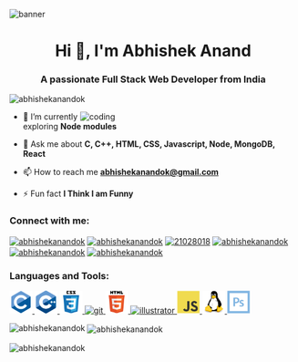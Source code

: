 <img src="https://www.pramukhdigital.com/wp-content/uploads/2018/07/New-PNC-Animated-Banners.gif"
    width="100%" height="300" alt="banner">
    
<h1 align="center">Hi 👋, I'm Abhishek Anand</h1>
<h3 align="center">A passionate Full Stack Web Developer from India</h3>

<p align="left"> <img src="https://komarev.com/ghpvc/?username=abhishekanandok&label=Profile%20views&color=0e75b6&style=flat" alt="abhishekanandok" /> </p>

<img align="right" alt="coding" width="380"
    src="https://raw.githubusercontent.com/hasibul-hasan-shuvo/hasibul-hasan-shuvo/main/images/coding-boy.gif">

- 🌱 I’m currently exploring **Node modules**

- 💬 Ask me about **C, C++, HTML, CSS, Javascript, Node, MongoDB, React**

- 📫 How to reach me **abhishekanandok@gmail.com**

- ⚡ Fun fact **I Think I am Funny**

<h3 align="left">Connect with me:</h3>
<p align="left">
<a href="https://twitter.com/abhishekanandok" target="blank"><img align="center" src="https://raw.githubusercontent.com/rahuldkjain/github-profile-readme-generator/master/src/images/icons/Social/twitter.svg" alt="abhishekanandok" height="30" width="40" /></a>
<a href="https://linkedin.com/in/abhishekanandok" target="blank"><img align="center" src="https://raw.githubusercontent.com/rahuldkjain/github-profile-readme-generator/master/src/images/icons/Social/linked-in-alt.svg" alt="abhishekanandok" height="30" width="40" /></a>
<a href="https://stackoverflow.com/users/21028018" target="blank"><img align="center" src="https://raw.githubusercontent.com/rahuldkjain/github-profile-readme-generator/master/src/images/icons/Social/stack-overflow.svg" alt="21028018" height="30" width="40" /></a>
<a href="https://fb.com/abhishekanandok" target="blank"><img align="center" src="https://raw.githubusercontent.com/rahuldkjain/github-profile-readme-generator/master/src/images/icons/Social/facebook.svg" alt="abhishekanandok" height="30" width="40" /></a>
<a href="https://instagram.com/abhishekanandok" target="blank"><img align="center" src="https://raw.githubusercontent.com/rahuldkjain/github-profile-readme-generator/master/src/images/icons/Social/instagram.svg" alt="abhishekanandok" height="30" width="40" /></a>
<a href="https://www.youtube.com/c/abhishekanandok" target="blank"><img align="center" src="https://raw.githubusercontent.com/rahuldkjain/github-profile-readme-generator/master/src/images/icons/Social/youtube.svg" alt="abhishekanandok" height="30" width="40" /></a>
</p>

<h3 align="left">Languages and Tools:</h3>
<p align="left"> <a href="https://www.cprogramming.com/" target="_blank" rel="noreferrer"> <img src="https://raw.githubusercontent.com/devicons/devicon/master/icons/c/c-original.svg" alt="c" width="40" height="40"/> </a> <a href="https://www.w3schools.com/cpp/" target="_blank" rel="noreferrer"> <img src="https://raw.githubusercontent.com/devicons/devicon/master/icons/cplusplus/cplusplus-original.svg" alt="cplusplus" width="40" height="40"/> </a> <a href="https://www.w3schools.com/css/" target="_blank" rel="noreferrer"> <img src="https://raw.githubusercontent.com/devicons/devicon/master/icons/css3/css3-original-wordmark.svg" alt="css3" width="40" height="40"/> </a> <a href="https://git-scm.com/" target="_blank" rel="noreferrer"> <img src="https://www.vectorlogo.zone/logos/git-scm/git-scm-icon.svg" alt="git" width="40" height="40"/> </a> <a href="https://www.w3.org/html/" target="_blank" rel="noreferrer"> <img src="https://raw.githubusercontent.com/devicons/devicon/master/icons/html5/html5-original-wordmark.svg" alt="html5" width="40" height="40"/> </a> <a href="https://www.adobe.com/in/products/illustrator.html" target="_blank" rel="noreferrer"> <img src="https://www.vectorlogo.zone/logos/adobe_illustrator/adobe_illustrator-icon.svg" alt="illustrator" width="40" height="40"/> </a> <a href="https://developer.mozilla.org/en-US/docs/Web/JavaScript" target="_blank" rel="noreferrer"> <img src="https://raw.githubusercontent.com/devicons/devicon/master/icons/javascript/javascript-original.svg" alt="javascript" width="40" height="40"/> </a> <a href="https://www.linux.org/" target="_blank" rel="noreferrer"> <img src="https://raw.githubusercontent.com/devicons/devicon/master/icons/linux/linux-original.svg" alt="linux" width="40" height="40"/> </a> <a href="https://www.photoshop.com/en" target="_blank" rel="noreferrer"> <img src="https://raw.githubusercontent.com/devicons/devicon/master/icons/photoshop/photoshop-line.svg" alt="photoshop" width="40" height="40"/> </a> </p>

<p><img align="left" src="https://github-readme-stats.vercel.app/api/top-langs?username=abhishekanandok&show_icons=true&locale=en&layout=compact" alt="abhishekanandok" /></p>

<p>&nbsp;<img align="center" src="https://github-readme-stats.vercel.app/api?username=abhishekanandok&show_icons=true&locale=en" alt="abhishekanandok" /></p>

<p><img align="center" src="https://github-readme-streak-stats.herokuapp.com/?user=abhishekanandok&" alt="abhishekanandok" /></p>
